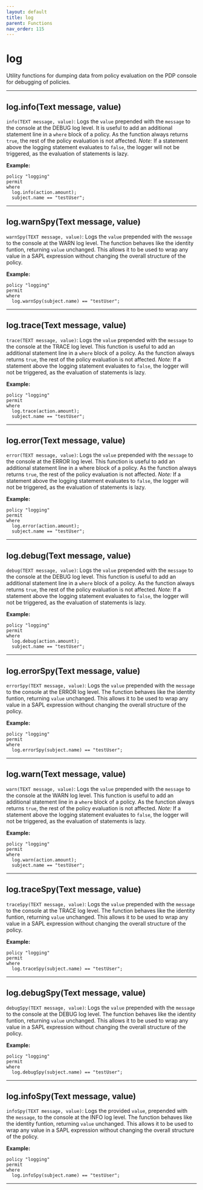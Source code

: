 ```yaml
---
layout: default
title: log
parent: Functions
nav_order: 115
---
```

# log

Utility functions for dumping data from policy evaluation on the PDP console for debugging of policies.



---

## log.info(Text message, value)

```info(TEXT message, value)```: Logs the ```value``` prepended with the ```message``` to the
console at the DEBUG log level.
It is useful to add an additional statement line in a ```where``` block of a policy.
As the function always returns ```true```, the rest of the policy evaluation is not affected.
*Note:* If a statement above the logging statement evaluates to ```false```, the logger will
not be triggered, as the evaluation of statements is lazy.

**Example:**
```
policy "logging"
permit
where
  log.info(action.amount);
  subject.name == "testUser";
```


---

## log.warnSpy(Text message, value)

```warnSpy(TEXT message, value)```: Logs the ```value``` prepended with the ```message``` to the
console at the WARN log level.
The function behaves like the identity funtion, returning ```value``` unchanged.
This allows it to be used to wrap any value in a SAPL expression without changing the overall structure of the policy.

**Example:**
```
policy "logging"
permit
where
  log.warnSpy(subject.name) == "testUser";
```


---

## log.trace(Text message, value)

```trace(TEXT message, value)```: Logs the ```value``` prepended with the ```message``` to the
console at the TRACE log level.
This function is useful to add an additional statement line in a ```where``` block of a policy.
As the function always returns ```true```, the rest of the policy evaluation is not affected.
*Note:* If a statement above the logging statement evaluates to ```false```, the logger will
not be triggered, as the evaluation of statements is lazy.

**Example:**
```
policy "logging"
permit
where
  log.trace(action.amount);
  subject.name == "testUser";
```


---

## log.error(Text message, value)

```error(TEXT message, value)```: Logs the ```value``` prepended with the ```message``` to the
console at the ERROR log level.
This function is useful to add an additional statement line in a where block of a policy.
As the function always returns ```true```, the rest of the policy evaluation is not affected.
*Note:* If a statement above the logging statement evaluates to ```false```, the logger will
not be triggered, as the evaluation of statements is lazy.

**Example:**
```
policy "logging"
permit
where
  log.error(action.amount);
  subject.name == "testUser";
```


---

## log.debug(Text message, value)

```debug(TEXT message, value)```: Logs the ```value``` prepended with the ```message``` to the
console at the DEBUG log level.
This function is useful to add an additional statement line in a ```where``` block of a policy.
As the function always returns ```true```, the rest of the policy evaluation is not affected.
*Note:* If a statement above the logging statement evaluates to ```false```, the logger will
not be triggered, as the evaluation of statements is lazy.

**Example:**
```
policy "logging"
permit
where
  log.debug(action.amount);
  subject.name == "testUser";
```


---

## log.errorSpy(Text message, value)

```errorSpy(TEXT message, value)```: Logs the ```value``` prepended with the ```message``` to the
console at the ERROR log level.
The function behaves like the identity funtion, returning ```value``` unchanged.
This allows it to be used to wrap any value in a SAPL expression without changing the overall structure of the policy.

**Example:**
```
policy "logging"
permit
where
  log.errorSpy(subject.name) == "testUser";
```


---

## log.warn(Text message, value)

```warn(TEXT message, value)```: Logs the ```value``` prepended with the ```message``` to the
console at the WARN log level.
This function is useful to add an additional statement line in a ```where``` block of a policy.
As the function always returns ```true```, the rest of the policy evaluation is not affected.
*Note:* If a statement above the logging statement evaluates to ```false```, the logger will
not be triggered, as the evaluation of statements is lazy.

**Example:**
```
policy "logging"
permit
where
  log.warn(action.amount);
  subject.name == "testUser";
```


---

## log.traceSpy(Text message, value)

```traceSpy(TEXT message, value)```: Logs the ```value``` prepended with the ```message``` to the
console at the TRACE log level.
The function behaves like the identity funtion, returning ```value``` unchanged.
This allows it to be used to wrap any value in a SAPL expression without changing the overall structure of the policy.

**Example:**
```
policy "logging"
permit
where
  log.traceSpy(subject.name) == "testUser";
```


---

## log.debugSpy(Text message, value)

```debugSpy(TEXT message, value)```: Logs the ```value``` prepended with the ```message``` to the
console at the DEBUG log level.
The function behaves like the identity funtion, returning ```value``` unchanged.
This allows it to be used to wrap any value in a SAPL expression without changing the overall structure of the policy.

**Example:**
```
policy "logging"
permit
where
  log.debugSpy(subject.name) == "testUser";
```


---

## log.infoSpy(Text message, value)

```infoSpy(TEXT message, value)```: Logs the provided ```value```, prepended with the ```message```, to the
console at the INFO log level.
The function behaves like the identity funtion, returning ```value``` unchanged.
This allows it to be used to wrap any value in a SAPL expression without changing the overall structure of the policy.

**Example:**
```
policy "logging"
permit
where
  log.infoSpy(subject.name) == "testUser";
```


---

